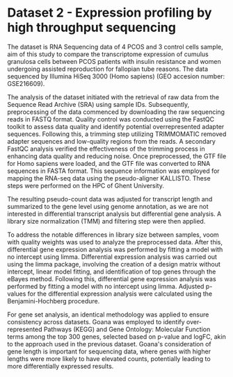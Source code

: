# Dataset 2 - Expression profiling by high throughput sequencing

The dataset is RNA Sequencing data of  4 PCOS and 3 control cells sample, aim of this study to compare the transcriptome expression of cumulus granulosa cells between PCOS patients with insulin resistance and women undergoing assisted reproduction for fallopian tube reasons. The data sequenced by Illumina HiSeq 3000 (Homo sapiens) (GEO accesion number: GSE216609).

The analysis of the dataset initiated with the retrieval of raw data from the Sequence Read Archive (SRA) using sample IDs. Subsequently, preprocessing of the data commenced by downloading the raw sequencing reads in FASTQ format. Quality control was conducted using the FastQC toolkit to assess data quality and identify potential overrepresented adapter sequences. Following this, a trimming step utilizing TRIMMOMATIC removed adapter sequences and low-quality regions from the reads. A secondary FastQC analysis verified the effectiveness of the trimming process in enhancing data quality and reducing noise. Once preprocessed, the GTF file for Homo sapiens were loaded, and the GTF file was converted to RNA sequences in FASTA format. This sequence information was employed for mapping the RNA-seq data using the pseudo-aligner KALLISTO. These steps were performed on the HPC of Ghent University.

The resulting pseudo-count data was adjusted for transcript length and summarized to the gene level using genome annotation, as we are not interested in differential transcript analysis but differential gene analysis. A library size normalization (TMM) and filtering step were then applied.

To address the notable differences in library size between samples, voom with quality weights was used to analyze the preprocessed data. After this, differential gene expression analysis was performed by fitting a model with no intercept using limma. Differential expression analysis was carried out using the limma package, involving the creation of a design matrix without intercept, linear model fitting, and identification of top genes through the eBayes method. Following this, differential gene expression analysis was performed by fitting a model with no intercept using limma. Adjusted p-values for the differential expression analysis were calculated using the Benjamini-Hochberg procedure. 

For gene set analysis, an identical methodology was applied to ensure consistency across datasets. Goana was employed to identify over-represented Pathways (KEGG) and Gene Ontology: Molecular Function terms among the top 300 genes, selected based on p-value and logFC, akin to the approach used in the previous dataset. Goana's consideration of gene length is important for sequencing data, where genes with higher lengths were more likely to have elevated counts, potentially leading to more differentially expressed results.

